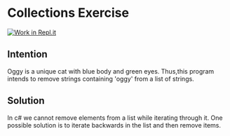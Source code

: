 
# Collections Exercise

[![Work in Repl.it](https://classroom.github.com/assets/work-in-replit-14baed9a392b3a25080506f3b7b6d57f295ec2978f6f33ec97e36a161684cbe9.svg)](https://classroom.github.com/online_ide?assignment_repo_id=2970326&assignment_repo_type=AssignmentRepo)

## Intention

Oggy is a unique cat with blue body and green eyes.
Thus,this program intends to remove strings containing 'oggy' from a list of strings.

## Solution

In c# we cannot remove elements from a list while iterating through it.
One possible solution is to iterate backwards in the list and then remove items.
